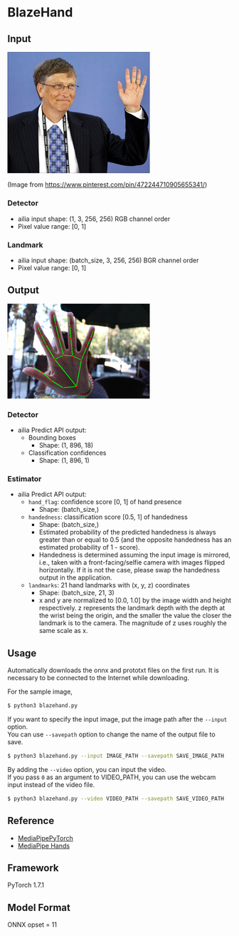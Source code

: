 # BlazeHand

## Input

<img src="bill_gates.jpg" width="320px">

(Image from https://www.pinterest.com/pin/472244710905655341/)

### Detector

- ailia input shape: (1, 3, 256, 256) RGB channel order
- Pixel value range: [0, 1]

### Landmark

- ailia input shape: (batch_size, 3, 256, 256) BGR channel order
- Pixel value range: [0, 1]

## Output

<img src="output.png" width="320px">

### Detector

- ailia Predict API output:
  - Bounding boxes
    - Shape: (1, 896, 18)
  - Classification confidences
    - Shape: (1, 896, 1)

### Estimator

- ailia Predict API output:
  - `hand_flag`: confidence score [0, 1] of hand presence
    - Shape: (batch_size,)
  - `handedness`: classification score [0.5, 1] of handedness
    - Shape: (batch_size,)
    - Estimated probability of the predicted handedness is always greater
    than or equal to 0.5 (and the opposite handedness has an estimated
    probability of 1 - score).
    - Handedness is determined assuming the input image is mirrored, i.e.,
    taken with a front-facing/selfie camera with images flipped horizontally.
    If it is not the case, please swap the handedness output in the application.
  - `landmarks`: 21 hand landmarks with (x, y, z) coordinates
    - Shape: (batch_size, 21, 3)
    - x and y are normalized to [0.0, 1.0] by the image width and height
    respectively. z represents the landmark depth with the depth at the wrist
    being the origin, and the smaller the value the closer the landmark is to
    the camera. The magnitude of z uses roughly the same scale as x.

## Usage

Automatically downloads the onnx and prototxt files on the first run.
It is necessary to be connected to the Internet while downloading.

For the sample image,
``` bash
$ python3 blazehand.py 
```

If you want to specify the input image, put the image path after the `--input` option.  
You can use `--savepath` option to change the name of the output file to save.
```bash
$ python3 blazehand.py --input IMAGE_PATH --savepath SAVE_IMAGE_PATH
```

By adding the `--video` option, you can input the video.   
If you pass `0` as an argument to VIDEO_PATH, you can use the webcam input instead of the video file.
```bash
$ python3 blazehand.py --video VIDEO_PATH --savepath SAVE_VIDEO_PATH
```

## Reference

- [MediaPipePyTorch](https://github.com/zmurez/MediaPipePyTorch)
- [MediaPipe Hands](https://google.github.io/mediapipe/solutions/hands.html)

## Framework

PyTorch 1.7.1


## Model Format

ONNX opset = 11

